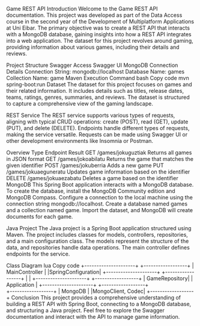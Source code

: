 Game REST API
Introduction
Welcome to the Game REST API documentation. This project was developed as part of the Data Access course in the second year of the Development of Multiplatform Applications at Uni Eibar. The primary objective was to create a REST API that interacts with a MongoDB database, gaining insights into how a REST API integrates into a web application. The dataset for this project revolves around gaming, providing information about various games, including their details and reviews.

Project Structure
Swagger Access
Swagger UI
MongoDB Connection Details
Connection String: mongodb://localhost
Database Name: games
Collection Name: game
Maven Execution Command
bash
Copy code
mvn spring-boot:run
Dataset
The dataset for this project focuses on games and their related information. It includes details such as titles, release dates, teams, ratings, genres, summaries, and reviews. The dataset is structured to capture a comprehensive view of the gaming landscape.

REST Service
The REST service supports various types of requests, aligning with typical CRUD operations: create (POST), read (GET), update (PUT), and delete (DELETE). Endpoints handle different types of requests, making the service versatile. Requests can be made using Swagger UI or other development environments like Insomnia or Postman.

Overview
Type	Endpoint	Result
GET	/games/jokuguztiak	Returns all games in JSON format
GET	/games/jokoabilatu	Returns the game that matches the given identifier
POST	/games/jokuberria	Adds a new game
PUT	/games/jokuaeguneratu	Updates game information based on the identifier
DELETE	/games/jokuaezabatu	Deletes a game based on the identifier
MongoDB
This Spring Boot application interacts with a MongoDB database. To create the database, install the MongoDB Community edition and MongoDB Compass. Configure a connection to the local machine using the connection string mongodb://localhost. Create a database named games and a collection named game. Import the dataset, and MongoDB will create documents for each game.

Java Project
The Java project is a Spring Boot application structured using Maven. The project includes classes for models, controllers, repositories, and a main configuration class. The models represent the structure of the data, and repositories handle data operations. The main controller defines endpoints for the service.

Class Diagram
lua
Copy code
  +---------------------+        +------------------+
  |      MainController |        |SpringConfiguration|
  +---------------------+        +------------------+
              |                          |
  +---------------------+        +------------------+
  |        GameRepository|        |  Application     |
  +---------------------+        +------------------+
                           \
                       +------------------+
                       |      MongoDB     |
                       |MongoClient, Codec|
                       +------------------+
Conclusion
This project provides a comprehensive understanding of building a REST API with Spring Boot, connecting to a MongoDB database, and structuring a Java project. Feel free to explore the Swagger documentation and interact with the API to manage game information.

